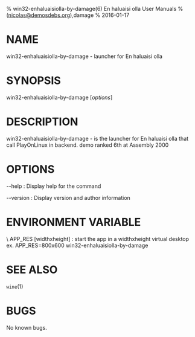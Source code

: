 % win32-enhaluaisiolla-by-damage(6) En haluaisi olla User Manuals
%  (nicolas@demosdebs.org),damage
% 2016-01-17

# NAME
win32-enhaluaisiolla-by-damage - launcher for En haluaisi olla

# SYNOPSIS
win32-enhaluaisiolla-by-damage [*options*]

# DESCRIPTION
win32-enhaluaisiolla-by-damage - is the launcher for En haluaisi olla that call PlayOnLinux in backend.
demo ranked 6th at Assembly 2000

# OPTIONS
\--help
:   Display help for the command

\--version
:   Display version and author information

# ENVIRONMENT VARIABLE
\ APP_RES [widthxheight]
:	start the app in a widthxheight virtual desktop  
	ex. APP_RES=800x600 win32-enhaluaisiolla-by-damage

# SEE ALSO
`wine`(1)

# BUGS
No known bugs.
